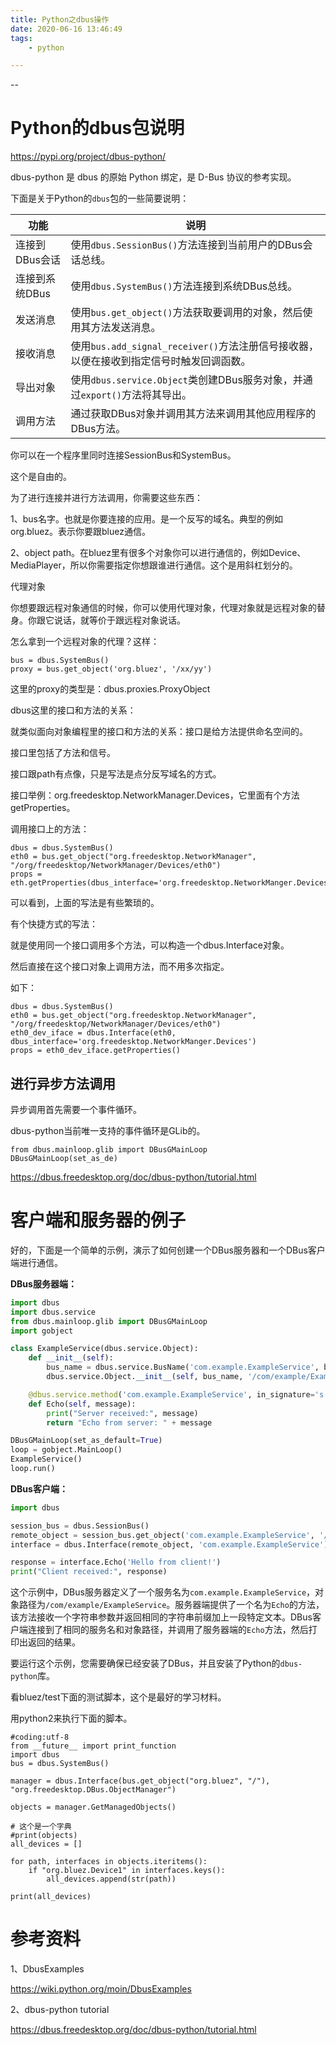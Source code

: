 ```yaml
---
title: Python之dbus操作
date: 2020-06-16 13:46:49
tags:
	- python

---
```


--

# Python的dbus包说明

https://pypi.org/project/dbus-python/

dbus-python 是 dbus 的原始 Python 绑定，是 D-Bus 协议的参考实现。

下面是关于Python的`dbus`包的一些简要说明：

| 功能           | 说明                                                         |
| -------------- | ------------------------------------------------------------ |
| 连接到DBus会话 | 使用`dbus.SessionBus()`方法连接到当前用户的DBus会话总线。    |
| 连接到系统DBus | 使用`dbus.SystemBus()`方法连接到系统DBus总线。               |
| 发送消息       | 使用`bus.get_object()`方法获取要调用的对象，然后使用其方法发送消息。 |
| 接收消息       | 使用`bus.add_signal_receiver()`方法注册信号接收器，以便在接收到指定信号时触发回调函数。 |
| 导出对象       | 使用`dbus.service.Object`类创建DBus服务对象，并通过`export()`方法将其导出。 |
| 调用方法       | 通过获取DBus对象并调用其方法来调用其他应用程序的DBus方法。   |

你可以在一个程序里同时连接SessionBus和SystemBus。

这个是自由的。

为了进行连接并进行方法调用，你需要这些东西：

1、bus名字。也就是你要连接的应用。是一个反写的域名。典型的例如org.bluez。表示你要跟bluez通信。

2、object path。在bluez里有很多个对象你可以进行通信的，例如Device、MediaPlayer，所以你需要指定你想跟谁进行通信。这个是用斜杠划分的。



代理对象

你想要跟远程对象通信的时候，你可以使用代理对象，代理对象就是远程对象的替身。你跟它说话，就等价于跟远程对象说话。

怎么拿到一个远程对象的代理？这样：

```
bus = dbus.SystemBus()
proxy = bus.get_object('org.bluez', '/xx/yy')
```

这里的proxy的类型是：dbus.proxies.ProxyObject

dbus这里的接口和方法的关系：

就类似面向对象编程里的接口和方法的关系：接口是给方法提供命名空间的。

接口里包括了方法和信号。

接口跟path有点像，只是写法是点分反写域名的方式。

接口举例：org.freedesktop.NetworkManager.Devices，它里面有个方法getProperties。

调用接口上的方法：

```
dbus = dbus.SystemBus()
eth0 = bus.get_object("org.freedesktop.NetworkManager", "/org/freedesktop/NetworkManager/Devices/eth0")
props = eth.getProperties(dbus_interface='org.freedesktop.NetworkManger.Devices')
```

可以看到，上面的写法是有些繁琐的。

有个快捷方式的写法：

就是使用同一个接口调用多个方法，可以构造一个dbus.Interface对象。

然后直接在这个接口对象上调用方法，而不用多次指定。

如下：

```
dbus = dbus.SystemBus()
eth0 = bus.get_object("org.freedesktop.NetworkManager", "/org/freedesktop/NetworkManager/Devices/eth0")
eth0_dev_iface = dbus.Interface(eth0, dbus_interface='org.freedesktop.NetworkManger.Devices')
props = eth0_dev_iface.getProperties()
```

## 进行异步方法调用

异步调用首先需要一个事件循环。

dbus-python当前唯一支持的事件循环是GLib的。

```
from dbus.mainloop.glib import DBusGMainLoop
DBusGMainLoop(set_as_de)
```



https://dbus.freedesktop.org/doc/dbus-python/tutorial.html

# 客户端和服务器的例子

好的，下面是一个简单的示例，演示了如何创建一个DBus服务器和一个DBus客户端进行通信。

**DBus服务器端：**

```python
import dbus
import dbus.service
from dbus.mainloop.glib import DBusGMainLoop
import gobject

class ExampleService(dbus.service.Object):
    def __init__(self):
        bus_name = dbus.service.BusName('com.example.ExampleService', bus=dbus.SessionBus())
        dbus.service.Object.__init__(self, bus_name, '/com/example/ExampleService')

    @dbus.service.method('com.example.ExampleService', in_signature='s', out_signature='s')
    def Echo(self, message):
        print("Server received:", message)
        return "Echo from server: " + message

DBusGMainLoop(set_as_default=True)
loop = gobject.MainLoop()
ExampleService()
loop.run()
```

**DBus客户端：**

```python
import dbus

session_bus = dbus.SessionBus()
remote_object = session_bus.get_object('com.example.ExampleService', '/com/example/ExampleService')
interface = dbus.Interface(remote_object, 'com.example.ExampleService')

response = interface.Echo('Hello from client!')
print("Client received:", response)
```

这个示例中，DBus服务器定义了一个服务名为`com.example.ExampleService`，对象路径为`/com/example/ExampleService`。服务器端提供了一个名为`Echo`的方法，该方法接收一个字符串参数并返回相同的字符串前缀加上一段特定文本。DBus客户端连接到了相同的服务名和对象路径，并调用了服务器端的`Echo`方法，然后打印出返回的结果。

要运行这个示例，您需要确保已经安装了DBus，并且安装了Python的`dbus-python`库。





看bluez/test下面的测试脚本，这个是最好的学习材料。

用python2来执行下面的脚本。

```
#coding:utf-8
from __future__ import print_function
import dbus
bus = dbus.SystemBus()

manager = dbus.Interface(bus.get_object("org.bluez", "/"), "org.freedesktop.DBus.ObjectManager")

objects = manager.GetManagedObjects()

# 这个是一个字典
#print(objects)
all_devices = []

for path, interfaces in objects.iteritems():
    if "org.bluez.Device1" in interfaces.keys():
        all_devices.append(str(path))

print(all_devices)

```



# 参考资料

1、DbusExamples

https://wiki.python.org/moin/DbusExamples

2、dbus-python tutorial

https://dbus.freedesktop.org/doc/dbus-python/tutorial.html